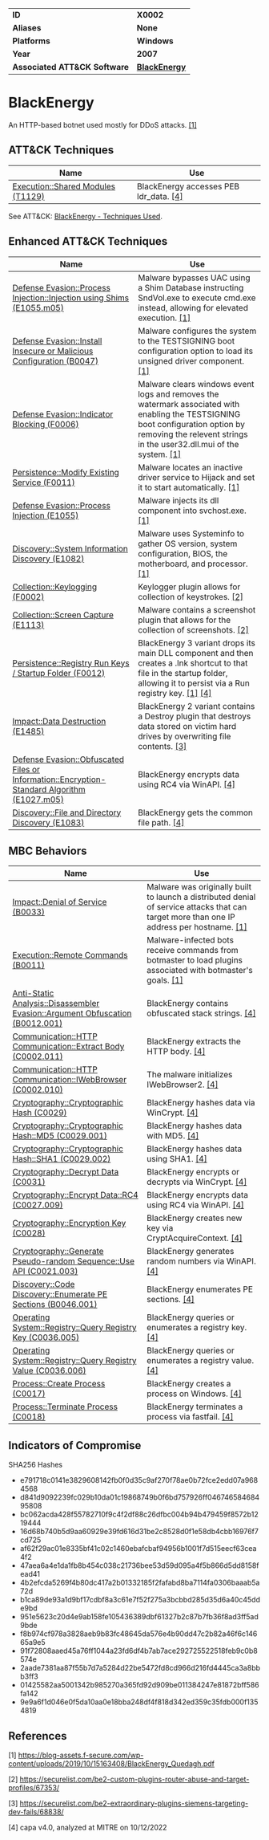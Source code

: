 <table>
<tr>
<td><b>ID</b></td>
<td><b>X0002</b></td>
</tr>
<tr>
<td><b>Aliases</b></td>
<td><b>None</b></td>
</tr>
<tr>
<td><b>Platforms</b></td>
<td><b>Windows</b></td>
</tr>
<tr>
<td><b>Year</b></td>
<td><b>2007</b></td>
</tr>
<tr>
<td><b>Associated ATT&CK Software</b></td>
<td><b><a href="https://attack.mitre.org/software/S0089/">BlackEnergy</a></b></td>
</tr>
</table>


# BlackEnergy

An HTTP-based botnet used mostly for DDoS attacks. [[1]](#1)

## ATT&CK Techniques

|Name|Use|
|---|---|
|[Execution::Shared Modules (T1129)](https://attack.mitre.org/techniques/T1129)|BlackEnergy accesses PEB ldr_data. [[4]](#4)|

See ATT&CK: [BlackEnergy - Techniques Used](https://attack.mitre.org/software/S0089/).

## Enhanced ATT&CK Techniques

|Name|Use|
|---|---|
|[Defense Evasion::Process Injection::Injection using Shims (E1055.m05)](../defense-evasion/process-injection.md)|Malware bypasses UAC using a Shim Database instructing SndVol.exe to execute cmd.exe instead, allowing for elevated execution. [[1]](#1)|
|[Defense Evasion::Install Insecure or Malicious Configuration (B0047)](../defense-evasion/install-insecure-or-malicious-configuration.md)|Malware configures the system to the TESTSIGNING boot configuration option to load its unsigned driver component. [[1]](#1)|
|[Defense Evasion::Indicator Blocking (F0006)](../defense-evasion/indicator-blocking.md)|Malware clears windows event logs and removes the watermark associated with enabling the TESTSIGNING boot configuration option by removing the relevent strings in the user32.dll.mui of the system. [[1]](#1)|
|[Persistence::Modify Existing Service (F0011)](../persistence/modify-existing-service.md)|Malware locates an inactive driver service to Hijack and set it to start automatically. [[1]](#1)|
|[Defense Evasion::Process Injection (E1055)](../defense-evasion/process-injection.md)|Malware injects its dll component into svchost.exe. [[1]](#1)|
|[Discovery::System Information Discovery (E1082)](../discovery/system-information-discovery.md)|Malware uses Systeminfo to gather OS version, system configuration, BIOS, the motherboard, and processor. [[1]](#1)|
|[Collection::Keylogging (F0002)](../collection/keylogging.md)|Keylogger plugin allows for collection of keystrokes. [[2]](#2)|
|[Collection::Screen Capture (E1113)](../collection/screen-capture.md)|Malware contains a screenshot plugin that allows for the collection of screenshots. [[2]](#2)|
|[Persistence::Registry Run Keys / Startup Folder (F0012)](../persistence/registry-run-keys-startup-folder.md)|BlackEnergy 3 variant drops its main DLL component and then creates a .lnk shortcut to that file in the startup folder, allowing it to persist via a Run registry key. [[1]](#1) [[4]](#4)|
|[Impact::Data Destruction (E1485)](../impact/data-destruction.md)|BlackEnergy 2 variant contains a Destroy plugin that destroys data stored on victim hard drives by overwriting file contents. [[3]](#3)|
|[Defense Evasion::Obfuscated Files or Information::Encryption-Standard Algorithm (E1027.m05)](../defense-evasion/obfuscated-files-or-information.md)|BlackEnergy encrypts data using RC4 via WinAPI. [[4]](#4)|
|[Discovery::File and Directory Discovery (E1083)](../discovery/file-and-directory-discovery.md)|BlackEnergy gets the common file path. [[4]](#4)|

## MBC Behaviors

|Name|Use|
|---|---|
|[Impact::Denial of Service (B0033)](../impact/denial-of-service.md)|Malware was originally built to launch a distributed denial of service attacks that can target more than one IP address per hostname. [[1]](#1)|
|[Execution::Remote Commands (B0011)](../execution/remote-commands.md)|Malware-infected bots receive commands from botmaster to load plugins associated with botmaster's goals. [[1]](#1)|
|[Anti-Static Analysis::Disassembler Evasion::Argument Obfuscation (B0012.001)](../anti-static-analysis/disassembler-evasion.md)|BlackEnergy contains obfuscated stack strings. [[4]](#4)|
|[Communication::HTTP Communication::Extract Body (C0002.011)](../micro-behaviors/communication/http-communication.md)|BlackEnergy extracts the HTTP body. [[4]](#4)|
|[Communication::HTTP Communication::IWebBrowser (C0002.010)](../micro-behaviors/communication/http-communication.md)|The malware initializes IWebBrowser2. [[4]](#4)|
|[Cryptography::Cryptographic Hash (C0029)](../micro-behaviors/cryptography/cryptographic-hash.md)|BlackEnergy hashes data via WinCrypt. [[4]](#4)|
|[Cryptography::Cryptographic Hash::MD5 (C0029.001)](../micro-behaviors/cryptography/cryptographic-hash.md)|BlackEnergy hashes data with MD5. [[4]](#4)|
|[Cryptography::Cryptographic Hash::SHA1 (C0029.002)](../micro-behaviors/cryptography/cryptographic-hash.md)|BlackEnergy hashes data using SHA1. [[4]](#4)|
|[Cryptography::Decrypt Data (C0031)](../micro-behaviors/cryptography/decrypt-data.md)|BlackEnergy encrypts or decrypts via WinCrypt. [[4]](#4)|
|[Cryptography::Encrypt Data::RC4 (C0027.009)](../micro-behaviors/cryptography/encrypt-data.md)|BlackEnergy encrypts data using RC4 via WinAPI. [[4]](#4)|
|[Cryptography::Encryption Key (C0028)](../micro-behaviors/cryptography/encryption-key.md)|BlackEnergy creates new key via CryptAcquireContext. [[4]](#4)|
|[Cryptography::Generate Pseudo-random Sequence::Use API (C0021.003)](../micro-behaviors/cryptography/generate-pseudorandom-sequence.md)|BlackEnergy generates random numbers via WinAPI. [[4]](#4)|
|[Discovery::Code Discovery::Enumerate PE Sections (B0046.001)](../discovery/code-discovery.md)|BlackEnergy enumerates PE sections. [[4]](#4)|
|[Operating System::Registry::Query Registry Key (C0036.005)](../micro-behaviors/operating-system/registry.md)|BlackEnergy queries or enumerates a registry key. [[4]](#4)|
|[Operating System::Registry::Query Registry Value (C0036.006)](../micro-behaviors/operating-system/registry.md)|BlackEnergy queries or enumerates a registry value. [[4]](#4)|
|[Process::Create Process (C0017)](../micro-behaviors/process/create-process.md)|BlackEnergy creates a process on Windows. [[4]](#4)|
|[Process::Terminate Process (C0018)](../micro-behaviors/process/terminate-process.md)|BlackEnergy terminates a process via fastfail. [[4]](#4)|

## Indicators of Compromise

SHA256 Hashes
- e791718c0141e3829608142fb0f0d35c9af270f78ae0b72fce2edd07a9684568 
- d841d9092239fc029b10da01c19868749b0f6bd757926ff04674658468495808 
- bc062acda428f55782710f9c4f2df88c26dfbc004b94b479459f8572b1219444
- 16d68b740b5d9aa60929e39fd616d31be2c8528d0f1e58db4cbb16976f7cd725
- af62f29ac01e8335bf41c02c1460ebafcbaf94956b1001f7d515eecf63cea4f2
- 47aea6a4e1da1fb8b454c038c21736bee53d59d095a4f5b866d5dd8158fead41
- 4b2efcda5269f4b80dc417a2b01332185f2fafabd8ba7114fa0306baaab5a72d
- b1ca89de93a1d9bf17cdbf8a3c61e7f52f275a3bcbbd285d35d6a40c45dde9bd
- 951e5623c20d4e9ab158fe105436389dbf61327b2c87b7fb36f8ad3ff5ad9bde
- f8b974cf978a3828aeb9b83fc48645da576e4b90dd47c2b82a46f6c14665a9e5
- 91f72808aaed45a76ff1044a23fd6df4b7ab7ace292725522518feb9c0b8574e
- 2aade7381aa87f55b7d7a5284d22be5472fd8cd966d216fd4445ca3a8bbb3ff3 
- 01425582aa5001342b985270a365fd92d909be011384247e81872bff586fa142
- 9e9a6f1d046e0f5da10aa0e18bba248df4f818d342ed359c35fdb000f1354819

## References

<a name="1">[1]</a> https://blog-assets.f-secure.com/wp-content/uploads/2019/10/15163408/BlackEnergy_Quedagh.pdf

<a name="2">[2]</a> https://securelist.com/be2-custom-plugins-router-abuse-and-target-profiles/67353/

<a name="3">[3]</a> https://securelist.com/be2-extraordinary-plugins-siemens-targeting-dev-fails/68838/

<a name="4">[4]</a> capa v4.0, analyzed at MITRE on 10/12/2022

